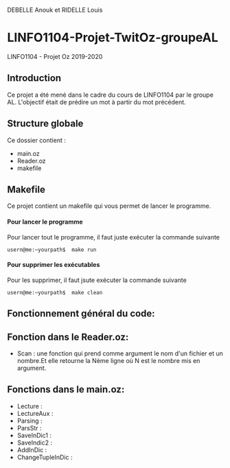 DEBELLE Anouk et RIDELLE Louis
# LINFO1104-Projet-TwitOz-groupeAL
LINFO1104 - Projet Oz 2019-2020

## Introduction
Ce projet a été mené dans le cadre du cours de LINFO1104 par le groupe AL.
L'objectif était de prédire un mot à partir du mot précédent.

## Structure globale

Ce dossier contient :
 - main.oz 
 - Reader.oz
 - makefile

## Makefile
Ce projet contient un makefile qui vous permet de lancer le programme.

#### Pour lancer le programme
Pour lancer tout le programme, il faut juste exécuter la commande suivante
```
usern@me:~yourpath$  make run
```
#### Pour supprimer les exécutables
Pour les supprimer, il faut jsute exécuter la commande suivante
```
usern@me:~yourpath$  make clean
```

## Fonctionnement général du code:


## Fonction dans le Reader.oz:
 - Scan : une fonction qui prend comme argument le nom d'un fichier et un nombre.Et elle retourne la Nème ligne où N est le nombre mis en argument.

## Fonctions dans le main.oz:
 - Lecture :
 - LectureAux :
 - Parsing :
 - ParsStr : 
 - SaveInDic1 :
 - SaveIndic2 :
 - AddInDic :
 - ChangeTupleInDic :
 
